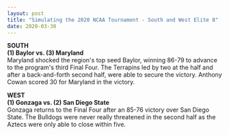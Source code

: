 ```yaml
---
layout: post
title: "Simulating the 2020 NCAA Tournament - South and West Elite 8"
date: 2020-03-30
---
```

**SOUTH**  
**(1) Baylor vs. (3) Maryland**   
Maryland shocked the region's top seed Baylor, winning 86-79 to advance to the program's third Final Four. The Terrapins led by two at the half and after a back-and-forth second half, were able to secure the victory.
Anthony Cowan scored 30 for Maryland in the victory.  

**WEST**   
**(1) Gonzaga vs. (2) San Diego State**   
Gonzaga returns to the Final Four after an 85-76 victory over San Diego State. The Bulldogs were never really threatened in the second half as the Aztecs were only able to close within five.  
